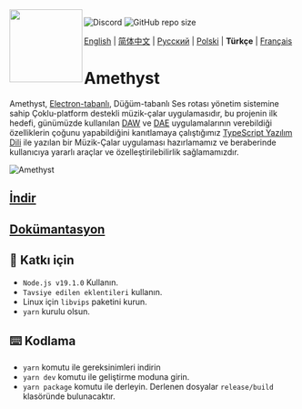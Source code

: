 
<img align="left" src="https://github.com/Geoxor/Amethyst/blob/master/assets/icon.png?raw=true" width="128">

![Discord](https://img.shields.io/discord/385387666415550474?label=Discord&logo=discord&style=flat)
![GitHub repo size](https://img.shields.io/github/repo-size/geoxor/amethyst?label=Boyut)

[English](./README.md) | [简体中文](./README-zh.md) | [Русский](./README-ru.md) | [Polski](./README-pl.md) | **Türkçe**  | [Français](./README-fr.md)

# Amethyst

Amethyst, [Electron-tabanlı](https://electronjs.org/), Düğüm-tabanlı Ses rotası yönetim sistemine sahip Çoklu-platform destekli müzik-çalar uygulamasıdır, bu projenin ilk hedefi, günümüzde kullanılan [DAW](https://tr.wikipedia.org/wiki/Dijital_ses_i%C5%9Fleme_istasyonu) ve [DAE](https://tr.wikipedia.org/wiki/Kategori:Ses_düzenleme_yazılımları) uygulamalarının verebildiği özelliklerin çoğunu yapabildiğini kanıtlamaya çalıştığımız [TypeScript Yazılım Dili](https://www.typescriptlang.org/) ile yazılan bir Müzik-Çalar uygulaması hazırlamamız ve beraberinde kullanıcıya yararlı araçlar ve özelleştirilebilirlik sağlamamızdır.

![Amethyst](https://github.com/user-attachments/assets/a5656d1e-1327-4dec-b312-fb30db290b42)

## [İndir](https://amethyst.pages.dev/installation/package_managers.html)

## [Dokümantasyon](https://amethyst.pages.dev/introduction.html)

## 📝 Katkı için

- `Node.js v19.1.0` Kullanın.
- `Tavsiye edilen eklentileri` kullanın.
- Linux için `libvips` paketini kurun.
- `yarn` kurulu olsun.

## ⌨️ Kodlama

- `yarn` komutu ile gereksinimleri indirin
- `yarn dev` komutu ile geliştirme moduna girin.
- `yarn package` komutu ile derleyin. Derlenen dosyalar `release/build` klasöründe bulunacaktır.
